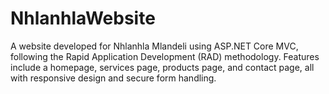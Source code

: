 # NhlanhlaWebsite
A website developed for Nhlanhla Mlandeli using ASP.NET Core MVC, following the Rapid Application Development (RAD) methodology. Features include a homepage, services page, products page, and contact page, all with responsive design and secure form handling.
